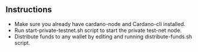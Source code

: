 ## Instructions
* Make sure you already have cardano-node and Cardano-cli installed. 
* Run start-private-testnet.sh script to start the private test-net node.
* Distribute funds to any wallet by editing and running distribute-funds.sh script.
